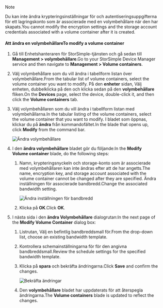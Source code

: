 <!--author=alkohli last changed: 07/05/2017-->

> [!NOTE] 
> <span data-ttu-id="21c0f-101">Du kan inte ändra krypteringsinställningar för och autentiseringsuppgifterna för ett lagringskonto som är associerade med en volymbehållare när den har skapats.</span><span class="sxs-lookup"><span data-stu-id="21c0f-101">You cannot modify the encryption settings and the storage account credentials associated with a volume container after it is created.</span></span>

#### <a name="to-modify-a-volume-container"></a><span data-ttu-id="21c0f-102">Att ändra en volymbehållare</span><span class="sxs-lookup"><span data-stu-id="21c0f-102">To modify a volume container</span></span>

1. <span data-ttu-id="21c0f-103">Gå till Enhetshanteraren för StorSimple-tjänsten och gå sedan till **Management > volymbehållare**.</span><span class="sxs-lookup"><span data-stu-id="21c0f-103">Go to your StorSimple Device Manager service and then navigate to **Management > Volume containers**.</span></span>

2. <span data-ttu-id="21c0f-104">Välj volymbehållare som du vill ändra i tabellform listan över volymbehållare.</span><span class="sxs-lookup"><span data-stu-id="21c0f-104">From the tabular list of volume containers, select the volume container you want to modify.</span></span> <span data-ttu-id="21c0f-105">På den **enheter** sidan, Välj enheten, dubbelklicka på den och klicka sedan på den **volymbehållare** fliken.</span><span class="sxs-lookup"><span data-stu-id="21c0f-105">On the **Devices** page, select the device, double-click it, and then click the **Volume containers** tab.</span></span>

2. <span data-ttu-id="21c0f-106">Välj volymbehållaren som du vill ändra i tabellform listan med volymbehållarna.</span><span class="sxs-lookup"><span data-stu-id="21c0f-106">In the tabular listing of the volume containers, select the volume container that you want to modify.</span></span> <span data-ttu-id="21c0f-107">I bladet som öppnas, klickar du på **ändra** från kommandofältet.</span><span class="sxs-lookup"><span data-stu-id="21c0f-107">In the blade that opens up, click **Modify** from the command bar.</span></span>

    ![Ändra volymbehållare](./media/storsimple-8000-modify-volume-container/modify-vol-container1.png)

3. <span data-ttu-id="21c0f-109">I den **ändra volymbehållare** bladet gör du följande:</span><span class="sxs-lookup"><span data-stu-id="21c0f-109">In the **Modify Volume container** blade, do the following steps:</span></span>
   
   1. <span data-ttu-id="21c0f-110">Namn, krypteringsnyckeln och storage-konto som är associerade med volymbehållaren kan inte ändras efter att de har angetts.</span><span class="sxs-lookup"><span data-stu-id="21c0f-110">The name, encryption key, and storage account associated with the volume container cannot be changed after they are specified.</span></span> <span data-ttu-id="21c0f-111">Ändra inställningen för associerade bandbredd.</span><span class="sxs-lookup"><span data-stu-id="21c0f-111">Change the associated bandwidth setting.</span></span>
      
       ![Ändra inställningen för bandbredd](./media/storsimple-8000-modify-volume-container/modify-vol-container2.png)

   2.  <span data-ttu-id="21c0f-113">Klicka på **OK**.</span><span class="sxs-lookup"><span data-stu-id="21c0f-113">Click **OK**.</span></span>
4. <span data-ttu-id="21c0f-114">I nästa sida i den **ändra Volymbehållare** dialogrutan:</span><span class="sxs-lookup"><span data-stu-id="21c0f-114">In the next page of the **Modify Volume Container** dialog box:</span></span>
   
   1. <span data-ttu-id="21c0f-115">Listrutan, Välj en befintlig bandbreddsmall för.</span><span class="sxs-lookup"><span data-stu-id="21c0f-115">From the drop-down list, choose an existing bandwidth template.</span></span>
   2. <span data-ttu-id="21c0f-116">Kontrollera schemainställningarna för för den angivna bandbreddsmall.</span><span class="sxs-lookup"><span data-stu-id="21c0f-116">Review the schedule settings for the specified bandwidth template.</span></span>
   3. <span data-ttu-id="21c0f-117">Klicka på **spara** och bekräfta ändringarna.</span><span class="sxs-lookup"><span data-stu-id="21c0f-117">Click **Save** and confirm the changes.</span></span>
      
       ![Bekräfta ändringar](./media/storsimple-8000-modify-volume-container/modify-vol-container3.png)

   3. <span data-ttu-id="21c0f-119">Den **volymbehållare** bladet har uppdaterats för att återspegla ändringarna.</span><span class="sxs-lookup"><span data-stu-id="21c0f-119">The **Volume containers** blade is updated to reflect the changes.</span></span>

